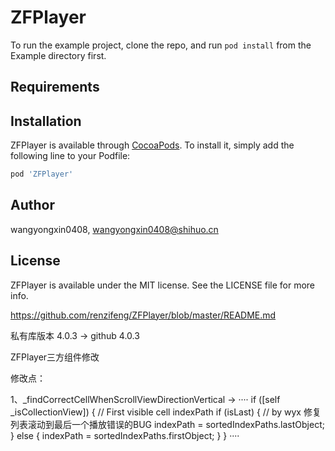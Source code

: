 # ZFPlayer

To run the example project, clone the repo, and run `pod install` from the Example directory first.

## Requirements

## Installation

ZFPlayer is available through [CocoaPods](https://cocoapods.org). To install
it, simply add the following line to your Podfile:

```ruby
pod 'ZFPlayer'
```

## Author

wangyongxin0408, wangyongxin0408@shihuo.cn

## License

ZFPlayer is available under the MIT license. See the LICENSE file for more info.

https://github.com/renzifeng/ZFPlayer/blob/master/README.md

私有库版本 4.0.3  -> github 4.0.3

ZFPlayer三方组件修改

修改点：

1、_findCorrectCellWhenScrollViewDirectionVertical -> 
    ····
     if ([self _isCollectionView]) {
        // First visible cell indexPath
        if (isLast) {
            // by wyx 修复列表滚动到最后一个播放错误的BUG
            indexPath = sortedIndexPaths.lastObject;
        } else {
            indexPath = sortedIndexPaths.firstObject;
        }
     }
    ····
